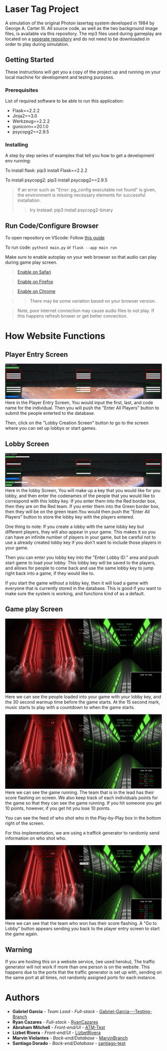 # Laser Tag Project 

A simulation of the original Photon lasertag system developed in 1984 by George A. Carter III. All source code, as well as the two background image files, is available via this repository. The mp3 files used during gameplay are located on a [seperate repository](https://github.com/Abraham-Mitchell/Abraham-Mitchell.github.io) and do not need to be downloaded in order to play during simulation.

## Getting Started

These instructions will get you a copy of the project up and running on your local machine for development and testing purposes. 

### Prerequisites

List of required software to be able to run this application:
* Flask==2.2.2
* Jinja2==3.0
* Werkzeug==2.2.2
* gunicorn==20.1.0
* psycopg2==2.9.5


### Installing

A step by step series of examples that tell you how to get a development env running:

To install flask: pip3 install Flask==2.2.2

To install psycopg2: pip3 install psycopg2==2.9.5

  >If an error such as "Error: pg_config executable not found" is given,
  >the environment is missing necessary elements for successful installation.
  >> try instead: pip3 install psycopg2-binary

## Run Code/Configure Browser

To open repository on VScode: Follow [this guide](https://www.geeksforgeeks.org/how-to-open-a-github-repository-in-vs-code-online/)

To run code: `python3 main.py` or `flask --app main run`

Make sure to enable autoplay on your web browser so that audio can play during game play screen. 
 >[Enable on Safari](https://testgenius.com/help/safari-enable-auto-play-settings.pdf)


 >[Enable on Firefox](https://support.mozilla.org/en-US/kb/block-autoplay)


 >[Enable on Chrome](https://www.iheartradio.ca/100-3-the-bear/how-to-fix-autoplay-in-google-chrome-1.8728261)


 >>There may be some variation based on your browser version.

> Note, poor internet connection may cause audio files to not play. If this happens refresh brower or get better connection.

# How Website Functions
## Player Entry Screen
  ![Alt Text](/Readme_pictures/PlayerEntryScreen.png)
  Here in the Player Entry Screen, You would input the first, last, and code name for the individual. Then you will push the "Enter All Players" button to submit the people enterted to the database.

  Then, click on the "Lobby Creation Screen" button to go to the screen where you can set up lobbys or start games.

## Lobby Screen
  ![Alt Text](/Readme_pictures/LobbyScreen.png)
  Here in the lobby Screen, You will make up a key that you would like for you lobby, and then enter the codenames of the people that you would like to correspond with this lobby key. If you enter them into the Red border box, then they are on the Red team. If you enter them into the Green border box, then they will be on the green team.You would then push the "Enter All Players" button to store the lobby key with the players entered. 

  One thing to note: If you create a lobby with the same lobby key but different players, they will also appear in your game. This makes it so you can have an infinite number of players in your game, but be careful not to use a already created lobby key if you don't want to include those players in your game.

  Then you can enter you lobby key into the "Enter Lobby ID:" area and push start game to load your lobby. This lobby key will be saved to the players, and allows for people to come back and use the same lobby key to jump right back into a game, if they would like to.

  If you start the game without a lobby key, then it will load a game with everyone that is currently stored in the database. This is good if you want to make sure the system is working, and functions kind of as a default.

## Game play Screen
  ![Alt Text](/Readme_pictures/GamePlayScreenStartUp.png)
  Here we can see the people loaded into your game with your lobby key, and the 30 second warmup time before the game starts. At the 15 second mark, music starts to play with a countdown to when the game starts.

  ![Alt Text](/Readme_pictures/GamePlayScreenActive.png)
  Here we can see the game running. The team that is in the lead has their score flashing on screen. We also keep track of each individuals points for the game so that they can see the game running. If you hit someone you get 10 points, however, if you get hit you lose 10 points.

  You can see the feed of who shot who in the Play-by-Play box in the bottom right of the screen.

  For this implementation, we are using a traffick generator to randomly send information on who shot who.

  ![Alt Text](/Readme_pictures/GamePlayScreenOver.png)
  Here we can see that the team who won has their score flashing. A "Go to Lobby" button appears sending you back to the player entry screen to start the game again.

## Warning
  If you are hosting this on a website service, (we used heroku), The traffic generator will not work if more than one person is on the website. This happens due to the ports that the traffic generator is set up with, sending on the same port at all times, not randomly assigned ports for each instance.
# Authors

* **Gabriel Garcia** - *Team Lead* - *Full-stack* - [Gabriel-Garcia---Testing-Branch](https://github.com/gaberay2022/Software-Engineer-Project/tree/Gabriel-Garcia---Testing-Branch)
* **Ryan Cazares** - *Full-stack* - [RyanCazares](https://github.com/gaberay2022/Software-Engineer-Project/tree/main)
* **Abraham Mitchell** - *Front-end/UI* - [ATM-Test](https://github.com/gaberay2022/Software-Engineer-Project/tree/ATM-Test)
* **Lizbet Rivera** - *Front-end/UI* - [LizbetRivera](https://github.com/gaberay2022/Software-Engineer-Project/tree/main)
* **Marvin Violantes** - *Back-end/Database* - [MarvinBranch](https://github.com/gaberay2022/Software-Engineer-Project/tree/MarvinBranch)
* **Santiago Dorado** - *Back-end/Database* - [santiago-test](https://github.com/gaberay2022/Software-Engineer-Project/tree/santiago-test)
